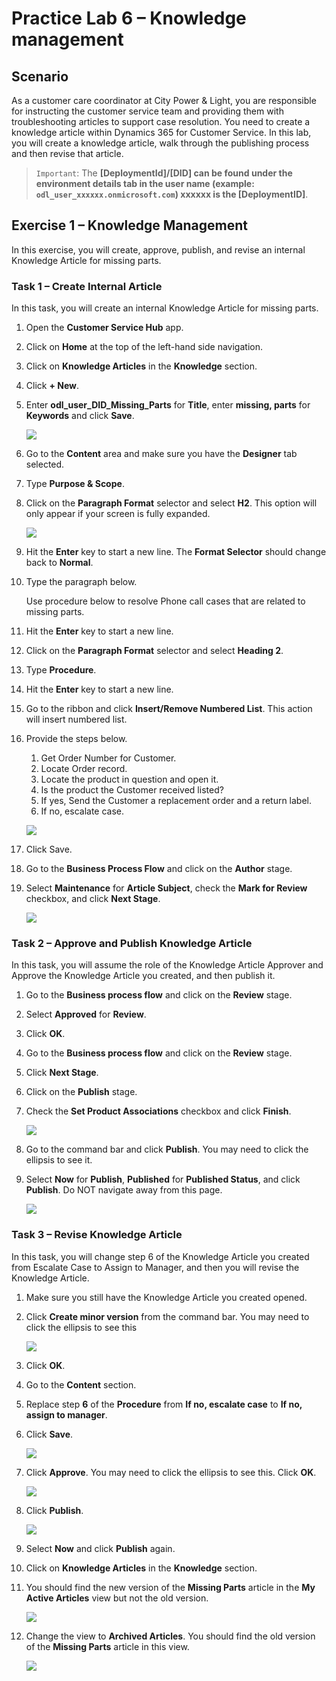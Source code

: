 # Practice Lab 6 – Knowledge management

## Scenario

As a customer care coordinator at City Power & Light, you are responsible for instructing the customer service team and providing them with troubleshooting articles to support case resolution. You need to create a knowledge article within Dynamics 365 for Customer Service. In this lab, you will create a knowledge article, walk through the publishing process and then revise that article.

> `Important`: The **[DeploymentId]/[DID] can be found under the environment details tab in the user name (example: `odl_user_xxxxxx.onmicrosoft.com`) **xxxxxx** is the [DeploymentID]**.

## Exercise 1 – Knowledge Management

In this exercise, you will create, approve, publish, and revise an internal Knowledge Article for missing parts.

### Task 1 – Create Internal Article

In this task, you will create an internal Knowledge Article for missing parts.

1.  Open the **Customer Service Hub** app.

1.  Click on **Home** at the top of the left-hand side navigation.

1.  Click on **Knowledge Articles** in the **Knowledge** section.

1.  Click **+ New**.

1.  Enter **odl_user_DID_Missing_Parts** for **Title**, enter **missing, parts** for **Keywords** and click **Save**.

    ![](../images/knowledge.png)

1.  Go to the **Content** area and make sure you have the **Designer** tab selected.

1.  Type **Purpose & Scope**.

1. Click on the **Paragraph Format** selector and select **H2**. This option will only appear if your screen is fully expanded.

    ![](../images/Knowledge-management-1.png)

1. Hit the **Enter** key to start a new line. The **Format Selector** should change back to **Normal**.

1. Type the paragraph below.

    Use procedure below to resolve Phone call cases that are related to missing parts.

1. Hit the **Enter** key to start a new line.

1. Click on the **Paragraph Format** selector and select **Heading 2**.

1. Type **Procedure**.

1. Hit the **Enter** key to start a new line.

1. Go to the ribbon and click **Insert/Remove Numbered List**. This action will insert numbered list.

1. Provide the steps below.

    1.  Get Order Number for Customer.
    2.  Locate Order record.
    3.  Locate the product in question and open it.
    4.  Is the product the Customer received listed?
    5.  If yes, Send the Customer a replacement order and a return label.
    6.  If no, escalate case.

    ![](../images/h2.png)

1. Click Save.

1. Go to the **Business Process Flow** and click on the **Author** stage.

1. Select **Maintenance** for **Article Subject**, check the **Mark for Review** checkbox, and click **Next Stage**.

    ![](../images/Knowledge-management-2.png)

### Task 2 – Approve and Publish Knowledge Article

In this task, you will assume the role of the Knowledge Article Approver and Approve the Knowledge Article you created, and then publish it.

1.  Go to the **Business process flow** and click on the **Review** stage.

1.  Select **Approved** for **Review**.

1.  Click **OK**.

1.  Go to the **Business process flow** and click on the **Review** stage.

1.  Click **Next Stage**.

1.  Click on the **Publish** stage.

1.  Check the **Set Product Associations** checkbox and click **Finish**.

    ![](../images/Knowledge-management-3.png)

1.  Go to the command bar and click **Publish**. You may need to click the ellipsis to see it.

1.  Select **Now** for **Publish**, **Published** for **Published Status**, and click **Publish**. Do NOT navigate away from this page.

    ![](../images/Knowledge-management-4.png)

### Task 3 – Revise Knowledge Article

In this task, you will change step 6 of the Knowledge Article you created from Escalate Case to Assign to Manager, and then you will revise the Knowledge
Article.

1.  Make sure you still have the Knowledge Article you created opened.

1.  Click **Create minor version** from the command bar. You may need to click the ellipsis to see this

    ![](../images/Knowledge-management-5.png)

1.  Click **OK**.

1.  Go to the **Content** section.

1.  Replace step **6** of the **Procedure** from **If no, escalate case** to **If no, assign to manager**.

1.  Click **Save**.

    ![](../images/Knowledge-management-6.png)

1.  Click **Approve**. You may need to click the ellipsis to see this. Click **OK**.

    ![](../images/Knowledge-management-7.png)

1.  Click **Publish**.

    ![](../images/publish.png)

1. Select **Now** and click **Publish** again.

1. Click on **Knowledge Articles** in the **Knowledge** section.

1. You should find the new version of the **Missing Parts** article in the **My Active Articles** view but not the old version.

    ![](../images/Knowledge-management-8.png)

1. Change the view to **Archived Articles**. You should find the old version of the **Missing Parts** article in this view.

    ![](../images/Knowledge-management-9.png)
